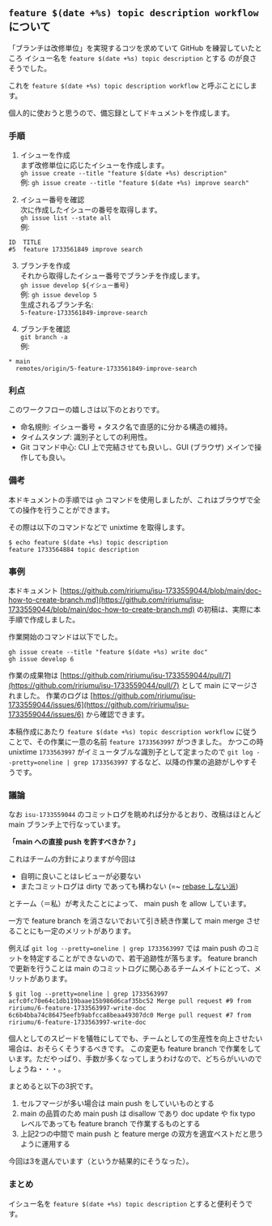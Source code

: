 ## `feature $(date +%s) topic description workflow` について

「ブランチは改修単位」を実現するコツを求めていて GitHub を練習していたところ
イシュー名を `feature $(date +%s) topic description` とする
のが良さそうでした。

これを `feature $(date +%s) topic description workflow` と呼ぶことにします。

個人的に使おうと思うので、備忘録としてドキュメントを作成します。


### 手順

1. イシューを作成  
まず改修単位に応じたイシューを作成します。  
`gh issue create --title "feature $(date +%s) description"`  
例: `gh issue create --title "feature $(date +%s) improve search"`

2. イシュー番号を確認  
次に作成したイシューの番号を取得します。  
`gh issue list --state all`  
例:  
```
ID  TITLE
#5  feature 1733561849 improve search
```

3. ブランチを作成  
それから取得したイシュー番号でブランチを作成します。  
`gh issue develop ${イシュー番号}`  
例: `gh issue develop 5`  
生成されるブランチ名:  
`5-feature-1733561849-improve-search`

4. ブランチを確認  
`git branch -a`  
例:  
```
* main
  remotes/origin/5-feature-1733561849-improve-search
```


### 利点

このワークフローの嬉しさは以下のとおりです。

- 命名規則: イシュー番号 + タスク名で直感的に分かる構造の維持。
- タイムスタンプ: 識別子としての利用性。
- Git コマンド中心: CLI 上で完結させても良いし、GUI (ブラウザ) メインで操作しても良い。


### 備考

本ドキュメントの手順では  `gh` コマンドを使用しましたが、これはブラウザで全ての操作を行うことができます。

その際は以下のコマンドなどで unixtime を取得します。

```
$ echo feature $(date +%s) topic description
feature 1733564884 topic description
```

### 事例

本ドキュメント [https://github.com/ririumu/isu-1733559044/blob/main/doc-how-to-create-branch.md](https://github.com/ririumu/isu-1733559044/blob/main/doc-how-to-create-branch.md) の初稿は、実際に本手順で作成しました。

作業開始のコマンドは以下でした。

```
gh issue create --title "feature $(date +%s) write doc"
gh issue develop 6
```

作業の成果物は [https://github.com/ririumu/isu-1733559044/pull/7](https://github.com/ririumu/isu-1733559044/pull/7) として main にマージされました。
作業のログは [https://github.com/ririumu/isu-1733559044/issues/6](https://github.com/ririumu/isu-1733559044/issues/6) から確認できます。

本稿作成にあたり `feature $(date +%s) topic description workflow` に従うことで、その作業に一意の名前 `feature 1733563997` がつきました。
かつこの時 unixtime `1733563997` がイミュータブルな識別子として定まったので `git log --pretty=oneline | grep 1733563997` するなど、以降の作業の追跡がしやすそうです。


### 議論

なお `isu-1733559044` のコミットログを眺めれば分かるとおり、改稿はほとんど main ブランチ上で行なっています。 

**「main への直接 push を許すべきか？」**

これはチームの方針によりますが今回は

* 自明に良いことはレビューが必要ない
* またコミットログは dirty であっても構わない (=~ [rebase しない派](https://x.com/tadsan/status/1863567234947571934))

とチーム（＝私）が考えたことによって、 main push を allow しています。

一方で feature branch を消さないでおいて引き続き作業して main merge させることにも一定のメリットがあります。

例えば `git log --pretty=oneline | grep 1733563997` では main push のコミットを特定することができないので、若干追跡性が落ちます。
feature branch で更新を行うことは main のコミットログに関心あるチームメイトにとって、メリットがあります。

```
$ git log --pretty=oneline | grep 1733563997
acfc0fc70e64c1db119baae15b986d6caf35bc52 Merge pull request #9 from ririumu/6-feature-1733563997-write-doc
6c6b4bba74c86475eefb9abfcca8beaa49307dc0 Merge pull request #7 from ririumu/6-feature-1733563997-write-doc
```

個人としてのスピードを犠牲にしてでも、チームとしての生産性を向上させたい場合は、おそらくそうするべきです。
この変更も feature branch で作業をしています。ただやっぱり、手数が多くなってしまうわけなので、どちらがいいのでしょうね・・・。

まとめると以下の3択です。

1. セルフマージが多い場合は main push をしていいものとする
2. main の品質のため main push は disallow であり doc update や fix typo レベルであっても feature branch で作業するものとする
3. 上記2つの中間で main push と feature merge の双方を適宜ベストだと思うように運用する

今回は3を選んでいます（というか結果的にそうなった）。


### まとめ

イシュー名を `feature $(date +%s) topic description` とすると便利そうです。

